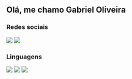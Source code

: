## Olá, me chamo Gabriel Oliveira



<h3>Redes sociais</h3>
<div> 
  <a href="https://www.instagram.com/gabdown_" target="_blank"><img src="https://img.shields.io/badge/Instagram-E4405F?style=for-the-badge&logo=instagram&logoColor=white" target="_blank"></a> 
  <a href="https://www.linkedin.com/in/gabriel-oliveira-0a4b9322a" target="_blank"><img src="https://img.shields.io/badge/-LinkedIn-%230077B5?style=for-the-badge&logo=linkedin&logoColor=white" target="_blank"></a> 
 
</div>

<h3>Linguagens</h3>

<div> 
  <a href="#"><img src="https://img.shields.io/badge/HTML-E34F26?&style=for-the-badge&logo=html5&logoColor=white" target="_blank"/></a>
  <a href="#"><img src="https://img.shields.io/badge/CSS-239120?&style=for-the-badge&logo=css3&logoColor=white" target="_blank"/></a>
  <a href="#"><img src="https://img.shields.io/badge/Node.js-43853D?style=for-the-badge&logo=node.js&logoColor=white" target="_blank"/></a>
  
</div>
